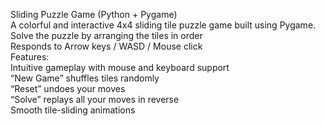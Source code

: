 Sliding Puzzle Game (Python + Pygame)<br>
A colorful and interactive 4x4 sliding tile puzzle game built using Pygame.<br>
Solve the puzzle by arranging the tiles in order<br>
Responds to Arrow keys / WASD / Mouse click<br>
Features:<br>
Intuitive gameplay with mouse and keyboard support<br>
“New Game” shuffles tiles randomly<br>
“Reset” undoes your moves<br>
“Solve” replays all your moves in reverse<br>
Smooth tile-sliding animations<br>


